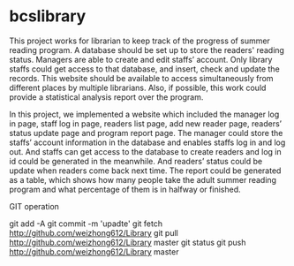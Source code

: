 bcslibrary
==========
  This project works for librarian to keep track of the progress of summer reading program. A database should be set up to store the readers' reading status. Managers are able to create and edit staffs’ account. Only library staffs could get access to that database, and insert, check and update the records. This website should be available to access simultaneously from different places by multiple librarians. Also, if possible, this work could provide a statistical analysis report over the program.

  In this project, we implemented a website which included the manager log in page, staff log in page, readers list page, add new reader page, readers’ status update page and program report page. The manager could store the staffs’ account information in the database and enables staffs log in and log out. And staffs can get access to the database to create readers and log in id could be generated in the meanwhile. And readers’ status could be update when readers come back next time. The report could be generated as a table, which shows how many people take the adult summer reading program and what percentage of them is in halfway or finished.




GIT operation

git add -A
git commit -m 'upadte'
git fetch http://github.com/weizhong612/Library
git pull http://github.com/weizhong612/Library master
git status
git push http://github.com/weizhong612/Library master
